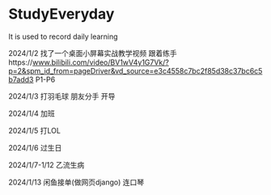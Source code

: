 # StudyEveryday
It is used to record daily learning

2024/1/2
找了一个桌面小屏幕实战教学视频 跟着练手https://www.bilibili.com/video/BV1wV4y1G7Vk/?p=2&spm_id_from=pageDriver&vd_source=e3c4558c7bc2f85d38c37bc6c5b7add3
P1-P6

2024/1/3
打羽毛球 朋友分手 开导

2024/1/4
加班

2024/1/5
打LOL

2024/1/6
过生日

2024/1/7-1/12
乙流生病

2024/1/13
闲鱼接单(做网页django) 连口琴
